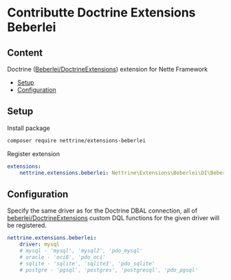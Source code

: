 # Contributte Doctrine Extensions Beberlei

## Content

Doctrine ([Beberlei/DoctrineExtensions](https://github.com/beberlei/DoctrineExtensions)) extension for Nette Framework

- [Setup](#setup)
- [Configuration](#configuration)

## Setup

Install package

```bash
composer require nettrine/extensions-beberlei
```

Register extension

```yaml
extensions:
    nettrine.extensions.beberlei: Nettrine\Extensions\Beberlei\DI\BeberleiBehaviorExtension
```

## Configuration

Specify the same driver as for the Doctrine DBAL connection, all of [beberlei/DoctrineExtensions](https://github.com/beberlei/DoctrineExtensions) custom DQL functions for the given driver will be registered.

```yaml
nettrine.extensions.beberlei:
    driver: mysql
    # mysql - 'mysql', 'mysql2', 'pdo_mysql'
    # oracle - 'oci8', 'pdo_oci'
    # sqlite - 'sqlite', 'sqlite3', 'pdo_sqlite'
    # postgre - 'pgsql', 'postgres', 'postgresql', 'pdo_pgsql'
```
